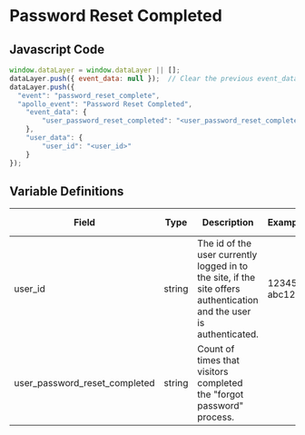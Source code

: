# Password Reset Completed

### 

## Javascript Code
```js
window.dataLayer = window.dataLayer || [];
dataLayer.push({ event_data: null });  // Clear the previous event_data object.
dataLayer.push({
  "event": "password_reset_complete",
  "apollo_event": "Password Reset Completed",
    "event_data": {
        "user_password_reset_completed": "<user_password_reset_completed>"
    },
    "user_data": {
        "user_id": "<user_id>"
    }
});
```

## Variable Definitions

|Field|Type|Description|Example|Pattern|Min Length|Max Length|Minimum|Maximum|Multiple Of|
| --- | --- | --- | --- | --- | --- | --- | --- | --- | --- |
|user_id|string|The id of the user currently logged in to the site, if the site offers authentication and the user is authenticated.|123456, abc123|||||||
|user_password_reset_completed|string|Count of times that visitors completed the "forgot password" process.||||||||




